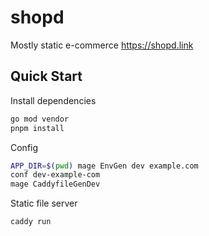 # shopd

Mostly static e-commerce https://shopd.link


## Quick Start

Install dependencies
```bash
go mod vendor
pnpm install
```

Config
```bash
APP_DIR=$(pwd) mage EnvGen dev example.com
conf dev-example-com
mage CaddyfileGenDev
```

Static file server
```bash
caddy run
```
